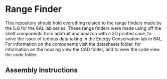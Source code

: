 # Range Finder

This repository should hold everything related to the range finders made by the ILG for the 6AL lab series. These range finders were made using off the shelf components from adafruit and amazon with a 3D printed case, to solve the issue of tedious data taking in the Energy Conservation lab in 6AL. For information on the components visit the datasheets folder, for information on the housing view the CAD folder, and to view the code view the code folder. 

## Assembly Instructions

